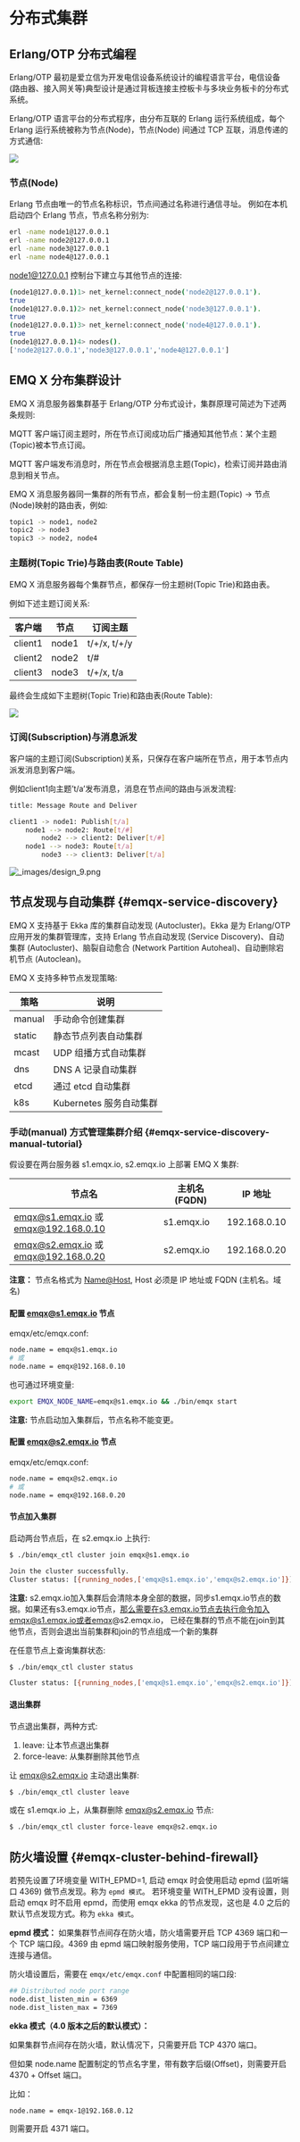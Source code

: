 # 分布式集群

## Erlang/OTP 分布式编程

Erlang/OTP 最初是爱立信为开发电信设备系统设计的编程语言平台，电信设备(路由器、接入网关等)典型设计是通过背板连接主控板卡与多块业务板卡的分布式系统。

Erlang/OTP 语言平台的分布式程序，由分布互联的 Erlang 运行系统组成，每个 Erlang 运行系统被称为节点(Node)，节点(Node) 间通过 TCP 互联，消息传递的方式通信:

![](https://docs.emqx.net/broker/v3/cn/_images/cluster_1.png)

### 节点(Node)

Erlang 节点由唯一的节点名称标识，节点间通过名称进行通信寻址。 例如在本机启动四个 Erlang 节点，节点名称分别为:

```bash
erl -name node1@127.0.0.1
erl -name node2@127.0.0.1
erl -name node3@127.0.0.1
erl -name node4@127.0.0.1
```
node1@127.0.0.1 控制台下建立与其他节点的连接:

```bash
(node1@127.0.0.1)1> net_kernel:connect_node('node2@127.0.0.1').
true
(node1@127.0.0.1)2> net_kernel:connect_node('node3@127.0.0.1').
true
(node1@127.0.0.1)3> net_kernel:connect_node('node4@127.0.0.1').
true
(node1@127.0.0.1)4> nodes().
['node2@127.0.0.1','node3@127.0.0.1','node4@127.0.0.1']
```

## EMQ X 分布集群设计

EMQ X 消息服务器集群基于 Erlang/OTP 分布式设计，集群原理可简述为下述两条规则:

MQTT 客户端订阅主题时，所在节点订阅成功后广播通知其他节点：某个主题(Topic)被本节点订阅。

MQTT 客户端发布消息时，所在节点会根据消息主题(Topic)，检索订阅并路由消息到相关节点。

EMQ X 消息服务器同一集群的所有节点，都会复制一份主题(Topic) -> 节点(Node)映射的路由表，例如:

```bash
topic1 -> node1, node2
topic2 -> node3
topic3 -> node2, node4
```

### 主题树(Topic Trie)与路由表(Route Table)

EMQ X 消息服务器每个集群节点，都保存一份主题树(Topic Trie)和路由表。

例如下述主题订阅关系:

| 客户端  | 节点  | 订阅主题     |
| ------- | ----- | ------------ |
| client1 | node1 | t/+/x, t/+/y |
| client2 | node2 | t/#          |
| client3 | node3 | t/+/x, t/a   |



最终会生成如下主题树(Topic Trie)和路由表(Route Table):

![](https://docs.emqx.net/broker/v3/cn/_images/cluster_2.png)



### 订阅(Subscription)与消息派发

客户端的主题订阅(Subscription)关系，只保存在客户端所在节点，用于本节点内派发消息到客户端。

例如client1向主题’t/a’发布消息，消息在节点间的路由与派发流程:

```bash
title: Message Route and Deliver

client1 -> node1: Publish[t/a]
    node1 --> node2: Route[t/#]
        node2 --> client2: Deliver[t/#]
    node1 --> node3: Route[t/a]
        node3 --> client3: Deliver[t/a]
```

![_images/design_9.png](https://docs.emqx.net/broker/v3/cn/_images/design_9.png)



## 节点发现与自动集群 {#emqx-service-discovery}

EMQ X 支持基于 Ekka 库的集群自动发现 (Autocluster)。Ekka 是为 Erlang/OTP 应用开发的集群管理库，支持
Erlang 节点自动发现 (Service Discovery)、自动集群 (Autocluster)、脑裂自动愈合 (Network Partition
Autoheal)、自动删除宕机节点 (Autoclean)。

EMQ X 支持多种节点发现策略:

| 策略     | 说明                |
| ------ | ----------------- |
| manual | 手动命令创建集群         |
| static | 静态节点列表自动集群     |
| mcast  | UDP 组播方式自动集群     |
| dns    | DNS A 记录自动集群      |
| etcd   | 通过 etcd 自动集群      |
| k8s    | Kubernetes 服务自动集群 |

### 手动(manual) 方式管理集群介绍 {#emqx-service-discovery-manual-tutorial}

假设要在两台服务器 s1.emqx.io, s2.emqx.io 上部署 EMQ X 集群:

|                节点名                 | 主机名 (FQDN)  |   IP 地址    |
| ------------------------------------ | ------------- | ------------ |
| emqx@s1.emqx.io 或 emqx@192.168.0.10 | s1.emqx.io    | 192.168.0.10 |
| emqx@s2.emqx.io 或 emqx@192.168.0.20 | s2.emqx.io    | 192.168.0.20 |

**注意：** 节点名格式为 <Name@Host>, Host 必须是 IP 地址或 FQDN (主机名。域名)

#### 配置 emqx@s1.emqx.io 节点

emqx/etc/emqx.conf:

```bash
node.name = emqx@s1.emqx.io
# 或
node.name = emqx@192.168.0.10
```

也可通过环境变量:

```bash
export EMQX_NODE_NAME=emqx@s1.emqx.io && ./bin/emqx start
```

**注意:** 节点启动加入集群后，节点名称不能变更。

#### 配置 emqx@s2.emqx.io 节点

emqx/etc/emqx.conf:

```bash
node.name = emqx@s2.emqx.io
# 或
node.name = emqx@192.168.0.20
```

#### 节点加入集群

启动两台节点后，在 s2.emqx.io 上执行:

```bash
$ ./bin/emqx_ctl cluster join emqx@s1.emqx.io

Join the cluster successfully.
Cluster status: [{running_nodes,['emqx@s1.emqx.io','emqx@s2.emqx.io']}]
```
**注意:** s2.emqx.io加入集群后会清除本身全部的数据，同步s1.emqx.io节点的数据。如果还有s3.emqx.io节点，那么需要在s3.emqx.io节点去执行命令加入emqx@s1.emqx.io或者emqx@s2.emqx.io， 已经在集群的节点不能在join到其他节点，否则会退出当前集群和join的节点组成一个新的集群


在任意节点上查询集群状态:

```bash
$ ./bin/emqx_ctl cluster status

Cluster status: [{running_nodes,['emqx@s1.emqx.io','emqx@s2.emqx.io']}]
```

#### 退出集群

节点退出集群，两种方式:

1. leave: 让本节点退出集群
2. force-leave: 从集群删除其他节点

让 emqx@s2.emqx.io 主动退出集群:

```bash
$ ./bin/emqx_ctl cluster leave
```

或在 s1.emqx.io 上，从集群删除 emqx@s2.emqx.io 节点:

```bash
$ ./bin/emqx_ctl cluster force-leave emqx@s2.emqx.io
```



## 防火墙设置 {#emqx-cluster-behind-firewall}

若预先设置了环境变量 WITH_EPMD=1, 启动 emqx 时会使用启动 epmd (监听端口 4369) 做节点发现。称为 `epmd 模式`。
若环境变量 WITH_EPMD 没有设置，则启动 emqx 时不启用 epmd，而使用 emqx ekka 的节点发现，这也是 4.0 之后的默认节点发现方式。称为 `ekka 模式`。

**epmd 模式：**
如果集群节点间存在防火墙，防火墙需要开启 TCP 4369 端口和一个 TCP 端口段。4369 由 epmd 端口映射服务使用，TCP
端口段用于节点间建立连接与通信。

防火墙设置后，需要在 `emqx/etc/emqx.conf` 中配置相同的端口段:

```bash
## Distributed node port range
node.dist_listen_min = 6369
node.dist_listen_max = 7369
```

**ekka 模式（4.0 版本之后的默认模式）：**

如果集群节点间存在防火墙，默认情况下，只需要开启 TCP 4370 端口。

但如果 node.name 配置制定的节点名字里，带有数字后缀(Offset)，则需要开启 4370 + Offset 端口。

比如：

```
node.name = emqx-1@192.168.0.12
```

则需要开启 4371 端口。

